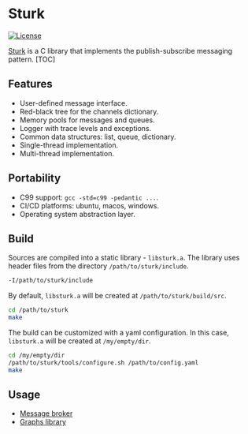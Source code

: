 # Sturk

[![License](https://img.shields.io/badge/License-BSD_3--Clause-blue.svg)](https://opensource.org/licenses/BSD-3-Clause)


[Sturk](https://szymonturno.github.io/sturk/)
is a C library that implements the publish-subscribe messaging pattern. [TOC]


## Features

- User-defined message interface.
- Red-black tree for the channels dictionary.
- Memory pools for messages and queues.
- Logger with trace levels and exceptions.
- Common data structures: list, queue, dictionary.
- Single-thread implementation.
- Multi-thread implementation.


## Portability

- C99 support: `gcc -std=c99 -pedantic ...`.
- CI/CD platforms: ubuntu, macos, windows.
- Operating system abstraction layer.


## Build

Sources are compiled into a static library - `libsturk.a`.
The library uses header files from the directory `/path/to/sturk/include`.

```sh
-I/path/to/sturk/include
```


By default, `libsturk.a` will be created at `/path/to/sturk/build/src`.

```sh
cd /path/to/sturk
make
```


The build can be customized with a yaml configuration.
In this case, `libsturk.a` will be created at `/my/empty/dir`.

```sh
cd /my/empty/dir
/path/to/sturk/tools/configure.sh /path/to/config.yaml
make
```


## Usage

- [Message broker](src/broker/README.md)
- [Graphs library](include/vx/README.md)
